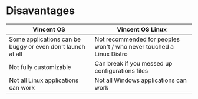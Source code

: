 # Disavantages

| Vincent OS                                                 | Vincent OS Linux                                                     |
| ---------------------------------------------------------- | -------------------------------------------------------------------- |
| Some applications can be buggy or even don't launch at all | Not recommended for peoples won't / who never touched a Linux Distro |
| Not fully customizable                                     | Can break if you messed up configurations files                      |
| Not all Linux applications can work                        | Not all Windows applications can work                                |
